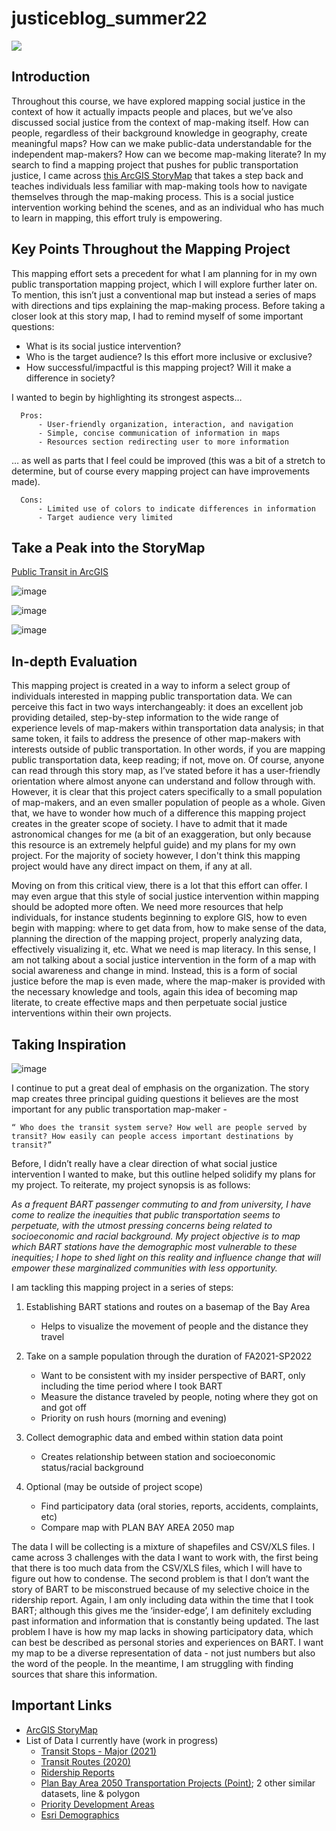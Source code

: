 # justiceblog_summer22

![ ](https://media.wired.com/photos/5e73c1d5df550d0009ec5955/16:9/w_2400,h_1350,c_limit/Transpo-subway-1212312984.jpg)  

## **Introduction** 

Throughout this course, we have explored mapping social justice in the context of how it actually impacts people and places, but we’ve also discussed social justice from the context of map-making itself. How can people, regardless of their background knowledge in geography, create meaningful maps? How can we make public-data understandable for the independent map-makers? How can we become map-making literate? In my search to find a mapping project that pushes for public transportation justice, I came across [this ArcGIS StoryMap](https://urbanobservatory.maps.arcgis.com/apps/MapSeries/index.html?appid=1c32233ab04241a08f6bbc80f668d022) that takes a step back and teaches individuals less familiar with map-making tools how to navigate themselves through the map-making process. This is a social justice intervention working behind the scenes, and as an individual who has much to learn in mapping, this effort truly is empowering.    

## **Key Points Throughout the Mapping Project**

This mapping effort sets a precedent for what I am planning for in my own public transportation mapping project, which I will explore further later on. To mention, this isn’t just a conventional map but instead a series of maps with directions and tips explaining the map-making process. Before taking a closer look at this story map, I had to remind myself of some important questions: 

- What is its social justice intervention?
- Who is the target audience? Is this effort more inclusive or exclusive?
- How successful/impactful is this mapping project? Will it make a difference in society?

I wanted to begin by highlighting its strongest aspects…

      Pros:
          - User-friendly organization, interaction, and navigation 
          - Simple, concise communication of information in maps 
          - Resources section redirecting user to more information

… as well as parts that I feel could be improved (this was a bit of a stretch to determine, but of course every mapping project can have improvements made).

      Cons:
          - Limited use of colors to indicate differences in information
          - Target audience very limited

## **Take a Peak into the StoryMap**

[Public Transit in ArcGIS](https://urbanobservatory.maps.arcgis.com/apps/MapSeries/index.html?appid=1c32233ab04241a08f6bbc80f668d022)

![image](https://user-images.githubusercontent.com/106696000/174417774-105d5e32-5ac3-48de-9436-e7708fb6298b.png)

![image](https://user-images.githubusercontent.com/106696000/174417822-8bc78124-d3b7-47cb-979e-0f1ebb971b6b.png)

![image](https://user-images.githubusercontent.com/106696000/174417857-cf5f6d3f-5023-4276-9a65-e1f9222a4713.png)

## **In-depth Evaluation**

This mapping project is created in a way to inform a select group of individuals interested in mapping public transportation data. We can perceive this fact in two ways interchangeably: it does an excellent job providing detailed, step-by-step information to the wide range of experience levels of map-makers within transportation data analysis; in that same token, it fails to address the presence of other map-makers with interests outside of public transportation. In other words, if you are mapping public transportation data, keep reading; if not, move on. Of course, anyone can read through this story map, as I’ve stated before it has a user-friendly orientation where almost anyone can understand and follow through with. However, it is clear that this project caters specifically to a small population of map-makers, and an even smaller population of people as a whole. Given that, we have to wonder how much of a difference this mapping project creates in the greater scope of society. I have to admit that it made astronomical changes for me (a bit of an exaggeration, but only because this resource is an extremely helpful guide) and my plans for my own project. For the majority of society however, I don't think this mapping project would have any direct impact on them, if any at all. 

Moving on from this critical view, there is a lot that this effort can offer. I may even argue that this style of social justice intervention within mapping should be adopted more often. We need more resources that help individuals, for instance students beginning to explore GIS, how to even begin with mapping: where to get data from, how to make sense of the data, planning the direction of the mapping project, properly analyzing data, effectively visualizing it, etc. What we need is map literacy. In this sense, I am not talking about a social justice intervention in the form of a map with social awareness and change in mind. Instead, this is a form of social justice before the map is even made, where the map-maker is provided with the necessary knowledge and tools, again this idea of becoming map literate, to create effective maps and then perpetuate social justice interventions within their own projects. 

## **Taking Inspiration**

![image](https://user-images.githubusercontent.com/106696000/174419162-d4fecd4f-df4b-4253-97ad-b0c1f0c3a388.png)

I continue to put a great deal of emphasis on the organization. The story map creates three principal guiding questions it believes are the most important for any public transportation map-maker - 

    “ Who does the transit system serve? How well are people served by transit? How easily can people access important destinations by transit?”

Before, I didn’t really have a clear direction of what social justice intervention I wanted to make, but this outline helped solidify my plans for my project. To reiterate, my project synopsis is as follows:

_As a frequent BART passenger commuting to and from university, I have come to realize the inequities that public transportation seems to perpetuate, with the utmost pressing concerns being related to socioeconomic and racial background. My project objective is to map which BART stations have the demographic most vulnerable to these inequities; I hope to shed light on this reality and influence change that will empower these marginalized communities with less opportunity._ 

I am tackling this mapping project in a series of steps:

1. Establishing BART stations and routes on a basemap of the Bay Area 

      - Helps to visualize the movement of people and the distance they travel
      
2. Take on a sample population through the duration of FA2021-SP2022 

      - Want to be consistent with my insider perspective of BART, only including the time period where I took BART
      - Measure the distance traveled by people, noting where they got on and got off
      - Priority on rush hours (morning and evening)
             
3. Collect demographic data and embed within station data point

      - Creates relationship between station and socioeconomic status/racial background 
              
4. Optional (may be outside of project scope)

      - Find participatory data (oral stories, reports, accidents, complaints, etc)
      - Compare map with PLAN BAY AREA 2050 map 

The data I will be collecting is a mixture of shapefiles and CSV/XLS files. I came across 3 challenges with the data I want to work with, the first being that there is too much data from the CSV/XLS files, which I will have to figure out how to condense. The second problem is that I don’t want the story of BART to be misconstrued because of my selective choice in the ridership report. Again, I am only including data within the time that I took BART; although this gives me the ‘insider-edge’, I am definitely excluding past information and information that is constantly being updated. The last problem I have is how my map lacks in showing participatory data, which can best be described as personal stories and experiences on BART. I want my map to be a diverse representation of data - not just numbers but also the word of the people. In the meantime, I am struggling with finding sources that share this information. 

## **Important Links**

- [ArcGIS StoryMap](https://urbanobservatory.maps.arcgis.com/apps/MapSeries/index.html?appid=1c32233ab04241a08f6bbc80f668d022)
- List of Data I currently have (work in progress)
     - [Transit Stops - Major (2021)](https://opendata.mtc.ca.gov/datasets/MTC::transit-stops-major-2021-1/explore?location=37.931132%2C-122.052997%2C11.77)
     - [Transit Routes (2020)](https://opendata.mtc.ca.gov/datasets/MTC::transit-routes-2020/explore?location=37.931481%2C-122.068345%2C9.50)
     - [Ridership Reports](https://www.bart.gov/about/reports/ridership)  
     - [Plan Bay Area 2050 Transportation Projects (Point)](https://opendata.mtc.ca.gov/datasets/MTC::plan-bay-area-2050-transportation-projects-point/explore?location=37.755775%2C-122.186984%2C9.68&showTable=true); 2 other similar datasets, line & polygon
     - [Priority Development Areas](https://data.bart.gov/dataset/priority-development-areas/resource/89f5d15c-77de-4de1-8b1b-7e11467d84f8)
     - [Esri Demographics](https://doc.arcgis.com/en/esri-demographics/access/access.htm)
        
